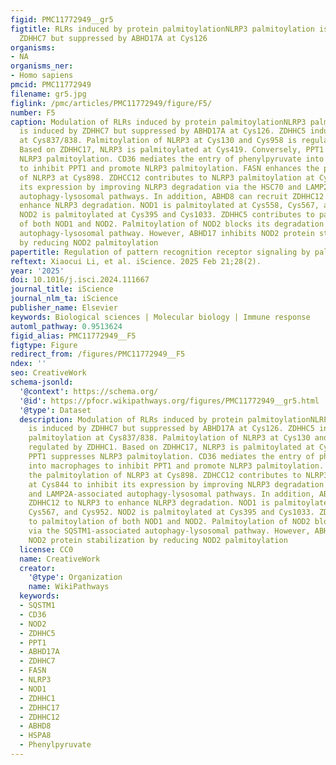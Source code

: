 ```yaml
---
figid: PMC11772949__gr5
figtitle: RLRs induced by protein palmitoylationNLRP3 palmitoylation is induced by
  ZDHHC7 but suppressed by ABHD17A at Cys126
organisms:
- NA
organisms_ner:
- Homo sapiens
pmcid: PMC11772949
filename: gr5.jpg
figlink: /pmc/articles/PMC11772949/figure/F5/
number: F5
caption: Modulation of RLRs induced by protein palmitoylationNLRP3 palmitoylation
  is induced by ZDHHC7 but suppressed by ABHD17A at Cys126. ZDHHC5 induces NLRP3 palmitoylation
  at Cys837/838. Palmitoylation of NLRP3 at Cys130 and Cys958 is regulated by ZDHHC1.
  Based on ZDHHC17, NLRP3 is palmitoylated at Cys419. Conversely, PPT1 suppresses
  NLRP3 palmitoylation. CD36 mediates the entry of phenylpyruvate into macrophages
  to inhibit PPT1 and promote NLRP3 palmitoylation. FASN enhances the palmitoylation
  of NLRP3 at Cys898. ZDHCC12 contributes to NLRP3 palmitoylation at Cys844 to inhibit
  its expression by improving NLRP3 degradation via the HSC70 and LAMP2A-associated
  autophagy-lysosomal pathways. In addition, ABHD8 can recruit ZDHHC12 to NLRP3 to
  enhance NLRP3 degradation. NOD1 is palmitoylated at Cys558, Cys567, and Cys952.
  NOD2 is palmitoylated at Cys395 and Cys1033. ZDHHC5 contributes to palmitoylation
  of both NOD1 and NOD2. Palmitoylation of NOD2 blocks its degradation via the SQSTM1-associated
  autophagy-lysosomal pathway. However, ABHD17 inhibits NOD2 protein stabilization
  by reducing NOD2 palmitoylation
papertitle: Regulation of pattern recognition receptor signaling by palmitoylation
reftext: Xiaocui Li, et al. iScience. 2025 Feb 21;28(2).
year: '2025'
doi: 10.1016/j.isci.2024.111667
journal_title: iScience
journal_nlm_ta: iScience
publisher_name: Elsevier
keywords: Biological sciences | Molecular biology | Immune response
automl_pathway: 0.9513624
figid_alias: PMC11772949__F5
figtype: Figure
redirect_from: /figures/PMC11772949__F5
ndex: ''
seo: CreativeWork
schema-jsonld:
  '@context': https://schema.org/
  '@id': https://pfocr.wikipathways.org/figures/PMC11772949__gr5.html
  '@type': Dataset
  description: Modulation of RLRs induced by protein palmitoylationNLRP3 palmitoylation
    is induced by ZDHHC7 but suppressed by ABHD17A at Cys126. ZDHHC5 induces NLRP3
    palmitoylation at Cys837/838. Palmitoylation of NLRP3 at Cys130 and Cys958 is
    regulated by ZDHHC1. Based on ZDHHC17, NLRP3 is palmitoylated at Cys419. Conversely,
    PPT1 suppresses NLRP3 palmitoylation. CD36 mediates the entry of phenylpyruvate
    into macrophages to inhibit PPT1 and promote NLRP3 palmitoylation. FASN enhances
    the palmitoylation of NLRP3 at Cys898. ZDHCC12 contributes to NLRP3 palmitoylation
    at Cys844 to inhibit its expression by improving NLRP3 degradation via the HSC70
    and LAMP2A-associated autophagy-lysosomal pathways. In addition, ABHD8 can recruit
    ZDHHC12 to NLRP3 to enhance NLRP3 degradation. NOD1 is palmitoylated at Cys558,
    Cys567, and Cys952. NOD2 is palmitoylated at Cys395 and Cys1033. ZDHHC5 contributes
    to palmitoylation of both NOD1 and NOD2. Palmitoylation of NOD2 blocks its degradation
    via the SQSTM1-associated autophagy-lysosomal pathway. However, ABHD17 inhibits
    NOD2 protein stabilization by reducing NOD2 palmitoylation
  license: CC0
  name: CreativeWork
  creator:
    '@type': Organization
    name: WikiPathways
  keywords:
  - SQSTM1
  - CD36
  - NOD2
  - ZDHHC5
  - PPT1
  - ABHD17A
  - ZDHHC7
  - FASN
  - NLRP3
  - NOD1
  - ZDHHC1
  - ZDHHC17
  - ZDHHC12
  - ABHD8
  - HSPA8
  - Phenylpyruvate
---
```

